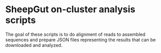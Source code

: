 # SheepGut on-cluster analysis scripts

The goal of these scripts is to do alignment of reads to assembled sequences
and prepare JSON files representing the results that can be downloaded and
analyzed.
